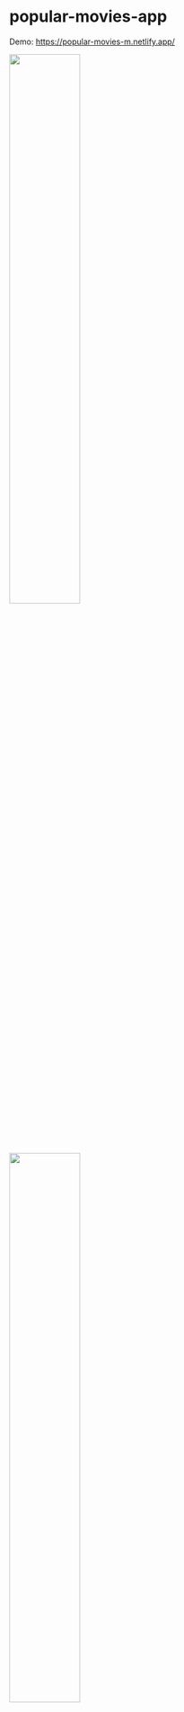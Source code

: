 # popular-movies-app
Demo: https://popular-movies-m.netlify.app/

<img  width='50%' src="https://user-images.githubusercontent.com/82476871/162811262-5faca10e-4d67-4cb3-893c-d55eac6f30ca.png" >
<img  width='50%' src="https://user-images.githubusercontent.com/82476871/162810924-51df71ab-a5b1-4451-acd0-ec77bca9ae6d.png" >
